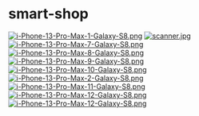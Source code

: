 # smart-shop

[![i-Phone-13-Pro-Max-1-Galaxy-S8.png](https://i.postimg.cc/MTJF8ZMp/i-Phone-13-Pro-Max-1-Galaxy-S8.png)](https://postimg.cc/7CXV3knF)
[![scanner.jpg](https://i.postimg.cc/mDZ5mLPz/scanner.jpg)](https://postimg.cc/f3FCLhjD)
[![i-Phone-13-Pro-Max-7-Galaxy-S8.png](https://i.postimg.cc/NF3bvBjx/i-Phone-13-Pro-Max-7-Galaxy-S8.png)](https://postimg.cc/H8tbQG5J)
[![i-Phone-13-Pro-Max-8-Galaxy-S8.png](https://i.postimg.cc/XYkMLDsP/i-Phone-13-Pro-Max-8-Galaxy-S8.png)](https://postimg.cc/Js0d4KV3)
[![i-Phone-13-Pro-Max-9-Galaxy-S8.png](https://i.postimg.cc/0NVTRKRd/i-Phone-13-Pro-Max-9-Galaxy-S8.png)](https://postimg.cc/kVt1W45B)
[![i-Phone-13-Pro-Max-10-Galaxy-S8.png](https://i.postimg.cc/L4YrwsyL/i-Phone-13-Pro-Max-10-Galaxy-S8.png)](https://postimg.cc/MXwPjzJp)
[![i-Phone-13-Pro-Max-2-Galaxy-S8.png](https://i.postimg.cc/c4fP1bGJ/i-Phone-13-Pro-Max-2-Galaxy-S8.png)](https://postimg.cc/ykYLvndq)
[![i-Phone-13-Pro-Max-11-Galaxy-S8.png](https://i.postimg.cc/9fgnN3ZL/i-Phone-13-Pro-Max-11-Galaxy-S8.png)](https://postimg.cc/DWs68MCG)
[![i-Phone-13-Pro-Max-12-Galaxy-S8.png](https://i.postimg.cc/gJBmD6tT/i-Phone-13-Pro-Max-12-Galaxy-S8.png)](https://postimg.cc/8JW2ksSR)
[![i-Phone-13-Pro-Max-12-Galaxy-S8.png](https://i.postimg.cc/gJBmD6tT/i-Phone-13-Pro-Max-12-Galaxy-S8.png)](https://postimg.cc/8JW2ksSR)
